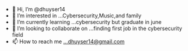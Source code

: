 - 👋 Hi, I’m @dhuyser14
- 👀 I’m interested in ...Cybersecurity,Music,and family
- 🌱 I’m currently learning ...cybersecurity but graduate in june
- 💞️ I’m looking to collaborate on ...finding first job in the cybersecurity field
- 📫 How to reach me ...dhuyser14@gmail.com

<!---
dhuyser14/dhuyser14 is a ✨ special ✨ repository because its `README.md` (this file) appears on your GitHub profile.
You can click the Preview link to take a look at your changes.
--->
